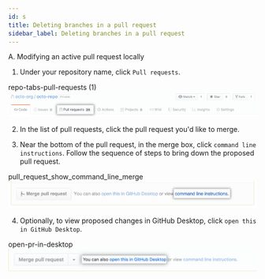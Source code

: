 ```yaml
---
id: s
title: Deleting branches in a pull request
sidebar_label: Deleting branches in a pull request
---
```


A. Modifying an active pull request locally

1. Under your repository name, click  `Pull requests`.

repo-tabs-pull-requests (1)
![xxx](https://raw.githubusercontent.com/ChickenKyiv/awesome-git-article/master/img/PR/repo-tabs-pull-requests.png)

2. In the list of pull requests, click the pull request you'd like to merge.

3. Near the bottom of the pull request, in the merge box, click `command line instructions`. Follow the sequence of steps to bring down the proposed pull request.

pull_request_show_command_line_merge
![xxx](https://raw.githubusercontent.com/ChickenKyiv/awesome-git-article/master/img/PR/pull_request_show_command_line_merge.png)

4. Optionally, to view proposed changes in GitHub Desktop, click `open this in GitHub Desktop`.

open-pr-in-desktop
![xxx](https://raw.githubusercontent.com/ChickenKyiv/awesome-git-article/master/img/PR/open-pr-in-desktop.png)
